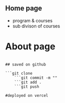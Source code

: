 ## Home page
- program & courses
- sub divison of courses

# About page
```employee info

## saved on github

```git clone
    ```git commit -m ""
    ```git add .
    ```git push

#deployed on vercel








